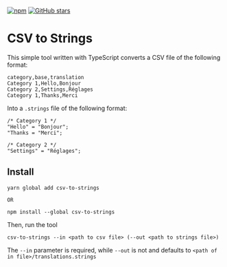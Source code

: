[![npm](https://img.shields.io/npm/v/csv-to-strings)](https://www.npmjs.com/package/csv-to-strings) [![GitHub stars](https://img.shields.io/github/stars/ThibaultVlacich/csv-to-strings)](https://github.com/ThibaultVlacich/csv-to-strings/stargazers)

# CSV to Strings

This simple tool written with TypeScript converts a CSV file of the following format:

```csv
category,base,translation
Category 1,Hello,Bonjour
Category 2,Settings,Réglages
Category 1,Thanks,Merci
```

Into a `.strings` file of the following format:

```strings
/* Category 1 */
"Hello" = "Bonjour";
"Thanks = "Merci";

/* Category 2 */
"Settings" = "Réglages";
```

## Install
```
yarn global add csv-to-strings

OR

npm install --global csv-to-strings
```

Then, run the tool
```
csv-to-strings --in <path to csv file> (--out <path to strings file>)
```

The `--in` parameter is required, while `--out` is not and defaults to `<path of in file>/translations.strings`
